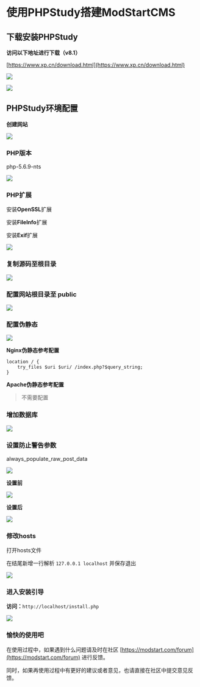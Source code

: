 # 使用PHPStudy搭建ModStartCMS

## 下载安装PHPStudy

<strong>访问以下地址进行下载（v8.1）</strong>

[https://www.xp.cn/download.html](https://www.xp.cn/download.html)

<p><img style="max-width:500px;" src="https://mz-assets.tecmz.com/data//11.png"></p>

<p><img style="max-width:50px;" src="https://mz-assets.tecmz.com/data//22.png"></p>

## PHPStudy环境配置

<p><strong>创建网站</strong></p>
<p><img style="max-width:500px;" src="https://mz-assets.tecmz.com/data//1414.png"></p>

### PHP版本

php-5.6.9-nts
<p><img style="max-width:500px;" src="https://mz-assets.tecmz.com/data//33.png"></p>

### PHP扩展

<p>安装<strong>OpenSSL</strong>扩展</p>
<p>安装<strong>FileInfo</strong>扩展</p>
<p>安装<strong>Exif</strong>扩展</p>
<p><img style="max-width:500px;" src="https://mz-assets.tecmz.com/data//44.png"></p>

### 复制源码至根目录

<p><img style="max-width:500px;" src="https://mz-assets.tecmz.com/data//1010.png"></p>

### 配置网站根目录至 public

<p><img style="max-width:500px;" src="https://mz-assets.tecmz.com/data//1212.png"></p>

### 配置伪静态

<p><img style="max-width:500px;" src="https://mz-assets.tecmz.com/data//1313.png"></p>

**Nginx伪静态参考配置**

```
location / {
    try_files $uri $uri/ /index.php?$query_string;
}
```

**Apache伪静态参考配置**

> 不需要配置

### 增加数据库
<p><img style="max-width:500px;" src="https://mz-assets.tecmz.com/data//88.png"></p>

### 设置防止警告参数
always_populate_raw_post_data
<p><img style="max-width:500px;" src="https://mz-assets.tecmz.com/data//55.png"></p>
<p><strong>设置前</strong></p>
<p><img style="max-width:500px;" src="https://mz-assets.tecmz.com/data//66.png"></p>
<p><strong>设置后</strong></p>
<p><img style="max-width:500px;" src="https://mz-assets.tecmz.com/data//77.png"></p>

### 修改hosts
<p>打开hosts文件</p>
<p>在结尾新增一行解析 <code>127.0.0.1 localhost</code> 并保存退出</p>
<p><img style="max-width:500px;" src="https://mz-assets.tecmz.com/data//99.png"></p>

### 进入安装引导
<p><strong>访问：</strong><code>http://localhost/install.php</code></p>
<p><img style="max-width:500px;" src="https://mz-assets.tecmz.com/data//1111.png"></p>

### 愉快的使用吧

在使用过程中，如果遇到什么问题请及时在社区 [https://modstart.com/forum](https://modstart.com/forum) 进行反馈。

同时，如果再使用过程中有更好的建议或者意见，也请直接在社区中提交意见反馈。
